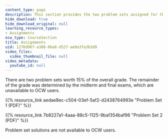 ```yaml
---
content_type: page
description: This section provides the two problem sets assigned for the course.
hide_download: true
hide_download_original: null
learning_resource_types:
- Assignments
ocw_type: CourseSection
title: Assignments
uid: 1276d967-a388-66a6-d527-ae0a3fa3b3d9
video_files:
  video_thumbnail_file: null
video_metadata:
  youtube_id: null
---
```


There are two problem sets worth 15% of the overall grade. The remainder of the grade was determined by the midterm and final exams, which are unavailable to OCW users.

{{% resource_link aedae8ec-c504-03ef-5af2-d2438764993e "Problem Set 1 (PDF)" %}}

{{% resource_link 7b8227a1-4aaa-88c5-1125-9baf354baf96 "Problem Set 2 (PDF)" %}}

Problem set solutions are not available to OCW users.